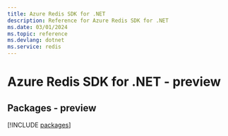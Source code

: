 ```yaml
---
title: Azure Redis SDK for .NET
description: Reference for Azure Redis SDK for .NET
ms.date: 03/01/2024
ms.topic: reference
ms.devlang: dotnet
ms.service: redis
---
```

# Azure Redis SDK for .NET - preview
## Packages - preview
[!INCLUDE [packages](redis-index.md)]